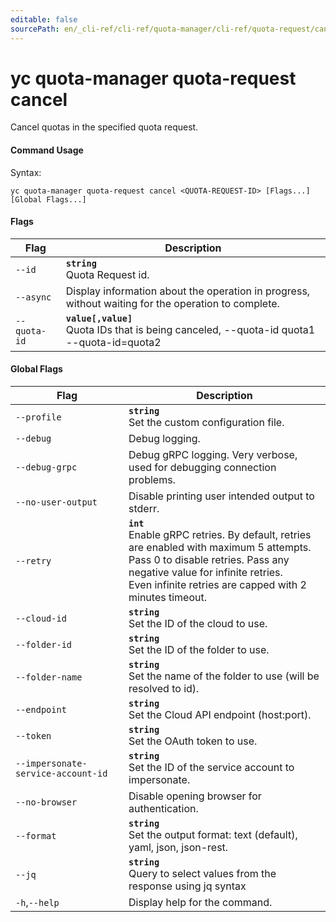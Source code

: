 ```yaml
---
editable: false
sourcePath: en/_cli-ref/cli-ref/quota-manager/cli-ref/quota-request/cancel.md
---
```


# yc quota-manager quota-request cancel

Cancel quotas in the specified quota request.

#### Command Usage

Syntax: 

`yc quota-manager quota-request cancel <QUOTA-REQUEST-ID> [Flags...] [Global Flags...]`

#### Flags

| Flag | Description |
|----|----|
|`--id`|<b>`string`</b><br/>Quota Request id.|
|`--async`|Display information about the operation in progress, without waiting for the operation to complete.|
|`--quota-id`|<b>`value[,value]`</b><br/>Quota IDs that is being canceled, --quota-id quota1 --quota-id=quota2|

#### Global Flags

| Flag | Description |
|----|----|
|`--profile`|<b>`string`</b><br/>Set the custom configuration file.|
|`--debug`|Debug logging.|
|`--debug-grpc`|Debug gRPC logging. Very verbose, used for debugging connection problems.|
|`--no-user-output`|Disable printing user intended output to stderr.|
|`--retry`|<b>`int`</b><br/>Enable gRPC retries. By default, retries are enabled with maximum 5 attempts.<br/>Pass 0 to disable retries. Pass any negative value for infinite retries.<br/>Even infinite retries are capped with 2 minutes timeout.|
|`--cloud-id`|<b>`string`</b><br/>Set the ID of the cloud to use.|
|`--folder-id`|<b>`string`</b><br/>Set the ID of the folder to use.|
|`--folder-name`|<b>`string`</b><br/>Set the name of the folder to use (will be resolved to id).|
|`--endpoint`|<b>`string`</b><br/>Set the Cloud API endpoint (host:port).|
|`--token`|<b>`string`</b><br/>Set the OAuth token to use.|
|`--impersonate-service-account-id`|<b>`string`</b><br/>Set the ID of the service account to impersonate.|
|`--no-browser`|Disable opening browser for authentication.|
|`--format`|<b>`string`</b><br/>Set the output format: text (default), yaml, json, json-rest.|
|`--jq`|<b>`string`</b><br/>Query to select values from the response using jq syntax|
|`-h`,`--help`|Display help for the command.|
